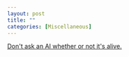 ```yaml
---
layout: post
title: ""
categories: [Miscellaneous]
---
```


[Don't ask an AI whether or not it's alive.](https://twitter.com/RealAshEdwards/status/1192201095478562816)
